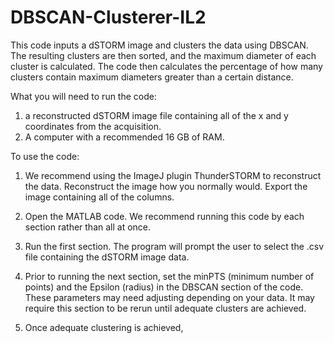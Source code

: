 # DBSCAN-Clusterer-IL2
This code inputs a dSTORM image and clusters the data using DBSCAN. The resulting clusters are then sorted, and the maximum diameter of each cluster is calculated. The code then calculates the percentage of how many clusters contain maximum diameters greater than a certain distance. 

What you will need to run the code:
1. a reconstructed dSTORM image file containing all of the x and y coordinates from the acquisition. 
2. A computer with a recommended 16 GB of RAM.


To use the code:
1. We recommend using the ImageJ plugin ThunderSTORM to reconstruct the data. Reconstruct the image how you normally would. Export the image containing all of the columns.

2. Open the MATLAB code. We recommend running this code by each section rather than all at once.
   
3. Run the first section. The program will prompt the user to select the .csv file containing the dSTORM image data.
   
4. Prior to running the next section, set the minPTS (minimum number of points) and the Epsilon (radius) in the DBSCAN section of the code. These parameters may need adjusting depending on your data. It may require this section to be rerun until adequate clusters are achieved. 

5. Once adequate clustering is achieved, 
